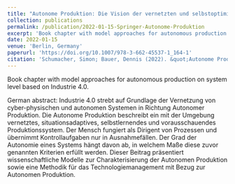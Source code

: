```yaml
---
title: "Autonome Produktion: Die Vision der vernetzten und selbstoptimierenden Fabrik"
collection: publications
permalink: /publication/2022-01-15-Springer-Autonome-Produktion
excerpt: 'Book chapter with model approaches for autonomous production on system level based on Industrie 4.0.'
date: 2022-01-15
venue: 'Berlin, Germany'
paperurl: 'https://doi.org/10.1007/978-3-662-45537-1_164-1'
citation: 'Schumacher, Simon; Bauer, Dennis (2022). &quot;Autonome Produktion: Die Vision der vernetzten und selbstoptimierenden Fabrik.&quot; <i>In: Ten Hompel, Michael; Vogel-Heuser, Birgit; Bauernhansl, Thomas (Eds.): Handbuch Industrie 4.0, Band 5, Springer Vieweg, Berlin, Heidelberg. 2021</i>.'
---
```

Book chapter with model approaches for autonomous production on system level based on Industrie 4.0.

German abstract: Industrie 4.0 strebt auf Grundlage der Vernetzung von cyber-physischen und autonomen Systemen in Richtung Autonomer Produktion. Die Autonome Produktion beschreibt ein mit der Umgebung vernetztes, situationsadaptives, selbstlernendes und vorausschauendes Produktionssystem. Der Mensch fungiert als Dirigent von Prozessen und übernimmt Kontrollaufgaben nur in Ausnahmefällen. Der Grad der Autonomie eines Systems hängt davon ab, in welchem Maße diese zuvor genannten Kriterien erfüllt werden. Dieser Beitrag präsentiert wissenschaftliche Modelle zur Charakterisierung der Autonomen Produktion sowie eine Methodik für das Technologiemanagement mit Bezug zur Autonomen Produktion.
